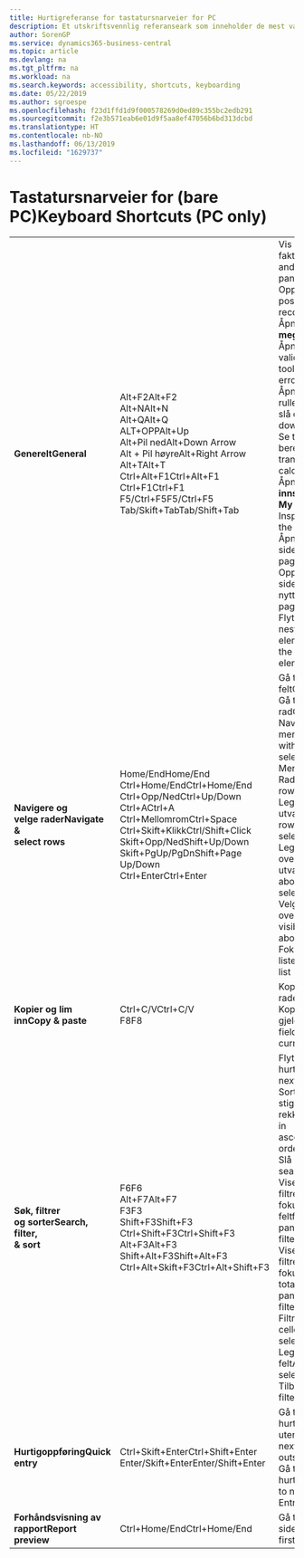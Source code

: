 ```yaml
---
title: Hurtigreferanse for tastatursnarveier for PC
description: Et utskriftsvennlig referanseark som inneholder de mest vanlige tastatursnarveiene for PC-brukere.
author: SorenGP
ms.service: dynamics365-business-central
ms.topic: article
ms.devlang: na
ms.tgt_pltfrm: na
ms.workload: na
ms.search.keywords: accessibility, shortcuts, keyboarding
ms.date: 05/22/2019
ms.author: sgroespe
ms.openlocfilehash: f23d1ffd1d9f000578269d0ed89c355bc2edb291
ms.sourcegitcommit: f2e3b571eab6e01d9f5aa8ef47056b6bd313dcbd
ms.translationtype: HT
ms.contentlocale: nb-NO
ms.lasthandoff: 06/13/2019
ms.locfileid: "1629737"
---
```

# <a name="keyboard-shortcuts-pc-only"></a><span data-ttu-id="90448-103">Tastatursnarveier for (bare PC)</span><span class="sxs-lookup"><span data-stu-id="90448-103">Keyboard Shortcuts (PC only)</span></span>

||||  
|----------------|-----------|----------------|
|<span data-ttu-id="90448-104">**Generelt**</span><span class="sxs-lookup"><span data-stu-id="90448-104">**General**</span></span>|<span data-ttu-id="90448-105">Alt+F2</span><span class="sxs-lookup"><span data-stu-id="90448-105">Alt+F2</span></span><br /><span data-ttu-id="90448-106">Alt+N</span><span class="sxs-lookup"><span data-stu-id="90448-106">Alt+N</span></span><br /><span data-ttu-id="90448-107">Alt+Q</span><span class="sxs-lookup"><span data-stu-id="90448-107">Alt+Q</span></span><br /><span data-ttu-id="90448-108">ALT+OPP</span><span class="sxs-lookup"><span data-stu-id="90448-108">Alt+Up</span></span><br /><span data-ttu-id="90448-109">Alt+Pil ned</span><span class="sxs-lookup"><span data-stu-id="90448-109">Alt+Down Arrow</span></span><br /><span data-ttu-id="90448-110">Alt + Pil høyre</span><span class="sxs-lookup"><span data-stu-id="90448-110">Alt+Right Arrow</span></span><br /><span data-ttu-id="90448-111">Alt+T</span><span class="sxs-lookup"><span data-stu-id="90448-111">Alt+T</span></span><br /><span data-ttu-id="90448-112">Ctrl+Alt+F1</span><span class="sxs-lookup"><span data-stu-id="90448-112">Ctrl+Alt+F1</span></span><br /><span data-ttu-id="90448-113">Ctrl+F1</span><span class="sxs-lookup"><span data-stu-id="90448-113">Ctrl+F1</span></span><br /><span data-ttu-id="90448-114">F5/Ctrl+F5</span><span class="sxs-lookup"><span data-stu-id="90448-114">F5/Ctrl+F5</span></span><br /><span data-ttu-id="90448-115">Tab/Skift+Tab</span><span class="sxs-lookup"><span data-stu-id="90448-115">Tab/Shift+Tab</span></span><br />|<span data-ttu-id="90448-116">Vis og skjul faktaboksruten</span><span class="sxs-lookup"><span data-stu-id="90448-116">Show and hide the FactBox pane</span></span><br /><span data-ttu-id="90448-117">Opprett en ny post</span><span class="sxs-lookup"><span data-stu-id="90448-117">Create a new record</span></span><br /><span data-ttu-id="90448-118">Åpne **Fortell meg**</span><span class="sxs-lookup"><span data-stu-id="90448-118">Open **Tell me**</span></span><br /><span data-ttu-id="90448-119">Åpne verktøytips eller valideringsfeil</span><span class="sxs-lookup"><span data-stu-id="90448-119">Open tooltip or validation error</span></span><br /><span data-ttu-id="90448-120">Åpne en rullegardinmeny eller slå opp</span><span class="sxs-lookup"><span data-stu-id="90448-120">Open a drop-down or look up</span></span><br /><span data-ttu-id="90448-121">Se transaksjonene for beregnet verdi</span><span class="sxs-lookup"><span data-stu-id="90448-121">See the transactions for calculated value</span></span><br /><span data-ttu-id="90448-122">Åpne siden **Mine innstillinger**</span><span class="sxs-lookup"><span data-stu-id="90448-122">Open the **My Settings** page</span></span><br /><span data-ttu-id="90448-123">Inspisere siden</span><span class="sxs-lookup"><span data-stu-id="90448-123">Inspect the page</span></span><br /><span data-ttu-id="90448-124">Åpne hjelpen for siden</span><span class="sxs-lookup"><span data-stu-id="90448-124">Open help for the page</span></span><br /><span data-ttu-id="90448-125">Oppdatere / laste inn side på nytt</span><span class="sxs-lookup"><span data-stu-id="90448-125">Refresh/reload page</span></span><br /><span data-ttu-id="90448-126">Flytte fokus til neste/forrige element</span><span class="sxs-lookup"><span data-stu-id="90448-126">Move focus to the next/previous element</span></span>|
|<span data-ttu-id="90448-127">**Navigere og<br />velge rader**</span><span class="sxs-lookup"><span data-stu-id="90448-127">**Navigate &<br />select rows**</span></span>| <span data-ttu-id="90448-128">Home/End</span><span class="sxs-lookup"><span data-stu-id="90448-128">Home/End</span></span><br /><span data-ttu-id="90448-129">Ctrl+Home/End</span><span class="sxs-lookup"><span data-stu-id="90448-129">Ctrl+Home/End</span></span> <br /><span data-ttu-id="90448-130">Ctrl+Opp/Ned</span><span class="sxs-lookup"><span data-stu-id="90448-130">Ctrl+Up/Down</span></span><br /><span data-ttu-id="90448-131">Ctrl+A</span><span class="sxs-lookup"><span data-stu-id="90448-131">Ctrl+A</span></span> <br /><span data-ttu-id="90448-132">Ctrl+Mellomrom</span><span class="sxs-lookup"><span data-stu-id="90448-132">Ctrl+Space</span></span><br /><span data-ttu-id="90448-133">Ctrl+Skift+Klikk</span><span class="sxs-lookup"><span data-stu-id="90448-133">Ctrl/Shift+Click</span></span><br /><span data-ttu-id="90448-134">Skift+Opp/Ned</span><span class="sxs-lookup"><span data-stu-id="90448-134">Shift+Up/Down</span></span><br /><span data-ttu-id="90448-135">Skift+PgUp/PgDn</span><span class="sxs-lookup"><span data-stu-id="90448-135">Shift+Page Up/Down</span></span><br /><span data-ttu-id="90448-136">Ctrl+Enter</span><span class="sxs-lookup"><span data-stu-id="90448-136">Ctrl+Enter</span></span>| <span data-ttu-id="90448-137">Gå til første/siste felt</span><span class="sxs-lookup"><span data-stu-id="90448-137">Go to first/last field</span></span><br /><span data-ttu-id="90448-138">Gå til første/siste rad</span><span class="sxs-lookup"><span data-stu-id="90448-138">Go to first/last row</span></span><br /><span data-ttu-id="90448-139">Navigere uten å tape merkingen</span><span class="sxs-lookup"><span data-stu-id="90448-139">Navigate without losing selection</span></span><br /><span data-ttu-id="90448-140">Merke alt</span><span class="sxs-lookup"><span data-stu-id="90448-140">Select all</span></span><br /><span data-ttu-id="90448-141">Radvalg på/av</span><span class="sxs-lookup"><span data-stu-id="90448-141">Toggle row selection</span></span><br /> <span data-ttu-id="90448-142">Legge til raden(e) i utvalget</span><span class="sxs-lookup"><span data-stu-id="90448-142">Add the row/rows to the selection</span></span><br /><span data-ttu-id="90448-143">Legge til rad over/under utvalget</span><span class="sxs-lookup"><span data-stu-id="90448-143">Add row above/below to selection</span></span><br /><span data-ttu-id="90448-144">Velge synlige rader over/under</span><span class="sxs-lookup"><span data-stu-id="90448-144">Select visible rows above/below</span></span> <br /><span data-ttu-id="90448-145">Fokuserer ut fra listen</span><span class="sxs-lookup"><span data-stu-id="90448-145">Focus out of the list</span></span>|
|<span data-ttu-id="90448-146">**Kopier og lim inn**</span><span class="sxs-lookup"><span data-stu-id="90448-146">**Copy & paste**</span></span>|<span data-ttu-id="90448-147">Ctrl+C/V</span><span class="sxs-lookup"><span data-stu-id="90448-147">Ctrl+C/V</span></span><br /><span data-ttu-id="90448-148">F8</span><span class="sxs-lookup"><span data-stu-id="90448-148">F8</span></span>|<span data-ttu-id="90448-149">Kopier / lim inn rader</span><span class="sxs-lookup"><span data-stu-id="90448-149">Copy/paste rows</span></span><br /><span data-ttu-id="90448-150">Kopiere feltet over til gjeldende rad</span><span class="sxs-lookup"><span data-stu-id="90448-150">Copy field above into current row</span></span>|
|<span data-ttu-id="90448-151">**Søk, filtrer <br />og sorter**</span><span class="sxs-lookup"><span data-stu-id="90448-151">**Search, filter, <br />& sort**</span></span>|<span data-ttu-id="90448-152">F6</span><span class="sxs-lookup"><span data-stu-id="90448-152">F6</span></span><br /><span data-ttu-id="90448-153">Alt+F7</span><span class="sxs-lookup"><span data-stu-id="90448-153">Alt+F7</span></span><br /><span data-ttu-id="90448-154">F3</span><span class="sxs-lookup"><span data-stu-id="90448-154">F3</span></span><br /><span data-ttu-id="90448-155">Shift+F3</span><span class="sxs-lookup"><span data-stu-id="90448-155">Shift+F3</span></span><br /><span data-ttu-id="90448-156">Ctrl+Shift+F3</span><span class="sxs-lookup"><span data-stu-id="90448-156">Ctrl+Shift+F3</span></span><br /><span data-ttu-id="90448-157">Alt+F3</span><span class="sxs-lookup"><span data-stu-id="90448-157">Alt+F3</span></span><br /><span data-ttu-id="90448-158">Shift+Alt+F3</span><span class="sxs-lookup"><span data-stu-id="90448-158">Shift+Alt+F3</span></span><br /><span data-ttu-id="90448-159">Ctrl+Alt+Skift+F3</span><span class="sxs-lookup"><span data-stu-id="90448-159">Ctrl+Alt+Shift+F3</span></span>|<span data-ttu-id="90448-160">Flytt til neste hurtigfane</span><span class="sxs-lookup"><span data-stu-id="90448-160">Move to next FastTab</span></span><br /><span data-ttu-id="90448-161">Sorter kolonne i stigende/synkende rekkefølge</span><span class="sxs-lookup"><span data-stu-id="90448-161">Sort column in ascending/descending order</span></span><br /><span data-ttu-id="90448-162">Slå søk på/av</span><span class="sxs-lookup"><span data-stu-id="90448-162">Toggle search</span></span><br /><span data-ttu-id="90448-163">Vise/skjule filtreringsruten. fokusere på feltfiltre</span><span class="sxs-lookup"><span data-stu-id="90448-163">Toggle filter pane; focus on field filters</span></span><br /><span data-ttu-id="90448-164">Vise/skjule filtreringsruten; fokusere på totalfiltre</span><span class="sxs-lookup"><span data-stu-id="90448-164">Toggle filter pane; focus on totals filters</span></span><br /><span data-ttu-id="90448-165">Filtrere på den valgte celleverdien</span><span class="sxs-lookup"><span data-stu-id="90448-165">Filter on selected cell value</span></span><br /><span data-ttu-id="90448-166">Legg til filter for valgt felt</span><span class="sxs-lookup"><span data-stu-id="90448-166">Add filter on selected field</span></span><br /><span data-ttu-id="90448-167">Tilbakestill filtre</span><span class="sxs-lookup"><span data-stu-id="90448-167">Reset filters</span></span>|
|<span data-ttu-id="90448-168">**Hurtigoppføring**</span><span class="sxs-lookup"><span data-stu-id="90448-168">**Quick entry**</span></span>|<span data-ttu-id="90448-169">Ctrl+Skift+Enter</span><span class="sxs-lookup"><span data-stu-id="90448-169">Ctrl+Shift+Enter</span></span><br /><span data-ttu-id="90448-170">Enter/Skift+Enter</span><span class="sxs-lookup"><span data-stu-id="90448-170">Enter/Shift+Enter</span></span>|<span data-ttu-id="90448-171">Gå til neste hurtigoppføringsfelt utenfor en liste</span><span class="sxs-lookup"><span data-stu-id="90448-171">Go to next Quick Entry field outside a list</span></span><br /><span data-ttu-id="90448-172">Gå til neste/forrige hurtigoppføringsfelt</span><span class="sxs-lookup"><span data-stu-id="90448-172">Go to next/previous Quick Entry field</span></span>|
|<span data-ttu-id="90448-173">**Forhåndsvisning av rapport**</span><span class="sxs-lookup"><span data-stu-id="90448-173">**Report preview**</span></span>|<span data-ttu-id="90448-174">Ctrl+Home/End</span><span class="sxs-lookup"><span data-stu-id="90448-174">Ctrl+Home/End</span></span>|<span data-ttu-id="90448-175">Gå til den første/siste siden</span><span class="sxs-lookup"><span data-stu-id="90448-175">Go to the first/last page</span></span>|

<!-- old
||||  
|----------------|-----------|----------------|
|**General**|Alt+F2<br />Alt+N<br />Alt+Q<br />Alt+Up<br />Alt+Down Arrow<br />Alt+Right Arrow<br />Alt+T<br />Ctrl+Alt+F1<br />Ctrl+F1<br />F5/Ctrl+F5<br />Tab/Shift+Tab<br />|Show and hide the FactBox pane.<br />Create a new record.<br />Open **Tell me**<br />Open tooltip or validation error<br />Open a drop-down or look up<br />See the transactions for calculated value<br />Open the **My Settings** page.<br />Inspect the page<br />Open help for the page<br />Close the current page or drop-down<br />Refresh/reload page<br />Move focus to the next/previous element|
|**Navigate &<br />select rows**| Home/End<br />Ctrl+Home/End <br />Ctrl+Up/Down<br />Ctrl+A <br />Ctrl+Space<br />Ctrl/Shift+Click<br />Shift+Up/Down<br />Shift+Page Up/Down<br />Ctrl+Enter| Go to first/last field<br />Go to first/last row<br />Navigate without losing selection<br />Select all<br />Toggle row selection<br /> Add the row/rows to the selection<br />Add row above/below to selection<br />Select visible rows above/below <br />Focus out of the list|
|**Copy & paste**|Ctrl+C<br />Ctrl+V<br />F8|Copy rows<br />Paste rows<br />Copy field above into current row|
|**Search, filter, <br />& sort**|Alt+F7<br />F3<br />Shift+F3<br />Ctrl+Shift+F3<br />Alt+F3<br />Shift+Alt+F3<br />Ctrl+Alt+Shift+F3|Move to next FastTab.<br />Sort column in ascending/descending order<br />Toggle search<br />Toggle filter pane; focus on field filters<br />Toggle filter pane; focus on totals filters<br />Filter on selected cell value<br />Add filter on selected field<br />Reset filters|
|**Quick entry**|Ctrl+Shift+Enter<br />Enter/Shift+Enter|Go to next Quick Entry field outside a list<br />Go to next/previous Quick Entry field|
|**Report preview**|Up/Down<br />Right/Left<br />Ctrl+Home/End<br />Page Up/Down|Scroll up and down the page<br />Scroll to the right/left <br />Go to the first/last page<br />Go to the previous/next page|
-->